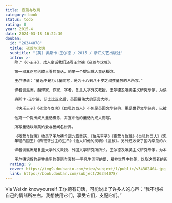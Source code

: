 ```yaml
---
title: 夜莺与玫瑰
category: book
status: todo
rating: 0
year: 2015-4
date: 2024-03-18 16:22:30
douban:
  id: "26344078"
  title: 夜莺与玫瑰
  subtitle: "[英] 奥斯卡·王尔德 / 2015 / 浙江文艺出版社"
  intro: >-
    除了《小王子》，成人童话我们还看王尔德《夜莺与玫瑰》。

    第一部真正写给成人看的童话，他第一个提出成人童话概念。

    王尔德说：“童话不是为儿童而写，是为十八到八十岁之间孩童般的人所写。”

    译者谈瀛洲，翻译家、作家、学者，复旦大学外文教授，王尔德及唯美主义研究专家，为读者带来 更精准及深入文风和作者思想的翻译。

    奥斯卡·王尔德，莎士比亚之后，英国最伟大的语言大师。

    《快乐王子》《夜莺与玫瑰》《自私的巨人》不但是英国文学经典，更是世界文学经典，已被收入语文新课标。

    他第一个提出成人童话概念，并宣布他的童话为成人而写。

    所写童话以唯美的爱与善闻名世界。

    《夜莺与玫瑰》收录了王尔德全部九篇童话，《快乐王子》《夜莺与玫瑰》《自私的巨人》《忠实的朋友》《了不起的火箭》《
    年轻的国王》《西班牙公主的生日》《渔人和他的灵魂》《星孩》。另外还收录了国内罕见的六篇王尔德散文诗《艺术家》《行善者》《弟子》《导师》《审判所》《智慧的教室》。

    译者谈瀛洲是复旦大学外文教授、外国文学研究所所长，王尔德及唯美主义研究专家，为本书带来更精准及深入文风和作者思想的翻译。

    王尔德记叙的是生命里的美丽与哀愁——平凡生活里的爱，精神世界中的美，以及这两者的毁灭给人的心灵带来的巨大痛苦，突出了神性的救赎与归宿。王尔德不再重复王子与公主幸福地生活一百年的陈词滥调，也不表达善有善报恶有恶报的美好愿望，只用一种淡然超脱的口吻来讲述悲剧，借助人物交错的视角与眼光让读者听见渔人长长的叹息，夜莺最后命若游丝的歌声，小矮人哀哀的哭泣和他的心破裂的声音。他以不完美的童话反复叩问生活中处处存在的矛盾与悖论、影射现实社会的困顿与复杂，以曲折的方式展现他对艺术、爱情及人生完美而纯粹的追求。
  rating: 9
  cover: https://img9.doubanio.com/view/subject/l/public/s34302404.jpg
  link: https://book.douban.com/subject/26344078/
---
```


Via Weixin knowyourself 王尔德有句话，可能说出了许多人的心声：“我不想被自己的情绪所左右。我想使用它们，享受它们，支配它们。”